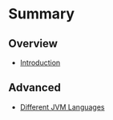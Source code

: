 # Summary

## Overview

* [Introduction](README.md)

## Advanced

* [Different JVM Languages](advanced.md)

